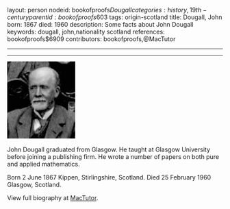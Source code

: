 layout: person
nodeid: bookofproofs$Dougall
categories: history,19th-century
parentid: bookofproofs$603
tags: origin-scotland
title: Dougall, John
born: 1867
died: 1960
description: Some facts about John Dougall
keywords: dougall, john,nationality scotland
references: bookofproofs$6909
contributors: bookofproofs,@MacTutor

---


---

![Dougall.jpg](https://github.com/bookofproofs/bookofproofs.github.io/blob/main/_sources/_assets/images/portraits/Dougall.jpg?raw=true)

John Dougall graduated from Glasgow. He taught at Glasgow University before joining a publishing firm. He wrote a number of papers on both pure and applied mathematics.

Born 2 June 1867 Kippen, Stirlingshire, Scotland. Died 25 February 1960 Glasgow, Scotland.


View full biography at [MacTutor](https://mathshistory.st-andrews.ac.uk/Biographies/Dougall/).